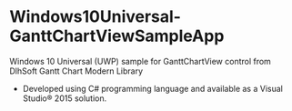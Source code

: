 # Windows10Universal-GanttChartViewSampleApp
Windows 10 Universal (UWP) sample for GanttChartView control from DlhSoft Gantt Chart Modern Library

* Developed using C# programming language and available as a Visual Studio® 2015 solution.
